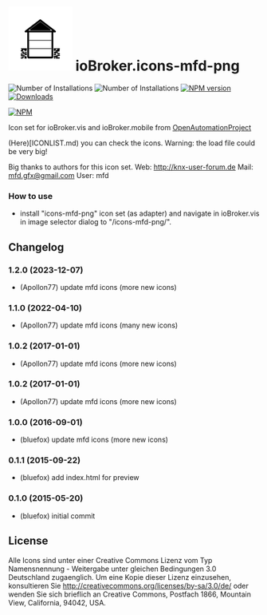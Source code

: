 ![Logo](admin/icons-mfd-png.png)
ioBroker.icons-mfd-png
=================

![Number of Installations](http://iobroker.live/badges/icons-mfd-png-installed.svg) ![Number of Installations](http://iobroker.live/badges/icons-mfd-png-stable.svg) [![NPM version](http://img.shields.io/npm/v/iobroker.icons-mfd-png.png)](https://www.npmjs.com/package/iobroker.icons-mfd-png)
[![Downloads](https://img.shields.io/npm/dm/iobroker.icons-mfd-png.png)](https://www.npmjs.com/package/iobroker.icons-mfd-png)

[![NPM](https://nodei.co/npm/iobroker.icons-mfd-png.png?downloads=true)](https://nodei.co/npm/iobroker.icons-mfd-png/)

Icon set for ioBroker.vis and ioBroker.mobile from [OpenAutomationProject](https://github.com/OpenAutomationProject/knx-uf-iconset)

(Here)[ICONLIST.md) you can check the icons. Warning: the load file could be very big!

Big thanks to authors for this icon set.
Web:  http://knx-user-forum.de
Mail: mfd.gfx@gmail.com
User: mfd

### How to use
- install "icons-mfd-png" icon set (as adapter) and navigate in ioBroker.vis in image selector dialog to "/icons-mfd-png/".

## Changelog
### 1.2.0 (2023-12-07)
* (Apollon77) update mfd icons (more new icons)

### 1.1.0 (2022-04-10)
* (Apollon77) update mfd icons (many new icons)

### 1.0.2 (2017-01-01)
* (Apollon77) update mfd icons (more new icons)

### 1.0.2 (2017-01-01)
* (Apollon77) update mfd icons (more new icons)

### 1.0.0 (2016-09-01)
* (bluefox) update mfd icons (more new icons)

### 0.1.1 (2015-09-22)
* (bluefox) add index.html for preview

### 0.1.0 (2015-05-20)
* (bluefox) initial commit

## License 
Alle Icons sind unter einer Creative Commons Lizenz vom Typ Namensnennung - Weitergabe unter gleichen Bedingungen 3.0 Deutschland zugaenglich.
Um eine Kopie dieser Lizenz einzusehen, konsultieren Sie http://creativecommons.org/licenses/by-sa/3.0/de/ oder wenden Sie sich brieflich an Creative Commons,
Postfach 1866, Mountain View, California, 94042, USA.
